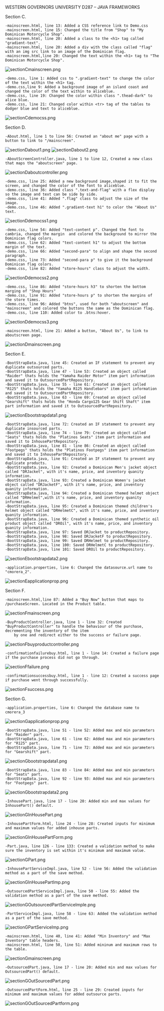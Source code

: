 
 WESTERN GOVERNORS UNIVERSITY 
D287 – JAVA FRAMEWORKS

Section C. 
 
    -mainscreen.html, line 13: Added a CSS reference link to Demo.css
    -mainscreen.html, line 15: Changed the title from "Shop" to "My Dominican Motorcycle Shop".
    -mainscreen.html, line 20: Added a class to the <h1> tag called "gradient-text".
    -mainscreen.html, line 20: Added a div with the class called "flag" with an img src link to an image of the Dominican flag.
    -mainscreen.html,line 20: Changed the text within the <h1> tag to "The Dominican Motorcycle Shop".
![sectionCmainscreen.png](src/main/resources/static/css/287images/sectionCmainscreen.png)

    -demo.css, line 1: Added css to ".gradient-text" to change the color of the text within the <h1> tag.
    -demo.css,line 9: Added a background image of an island coast and changed the color of the text within to aliceblue.
    -demo.css, line 19: Changed the color within class ".thead-dark" to alice blue.
    -demo.css, line 21: Changed color within <tr> tag of the tables to dodger blue and text to aliceblue.
![sectionCdemocss.png](src/main/resources/static/css/287images/sectionCdemocss.png)
    
Section D.

    -About.html, line 1 to line 56: Created an "about me" page with a button to link to "/mainscreen".
![sectionDabout1.png](src/main/resources/static/css/287images/sectionDabout1.png)
![sectionDabout2.png](src/main/resources/static/css/287images/sectionDabout2.png)

    -AboutScreenController.java, line 1 to line 12, Created a new class that maps the "aboutscreen" page. 
![sectionDaboutcontroller.png](src/main/resources/static/css/287images/sectionDaboutcontroller.png)

    -demo.css, line 25: Added a new background image,shaped it to fit the screen, and changed the color of the font to aliceblue.
    -demo.css, line 36: Added class ".text-and-flag" with a flex display so the image and text can be side by side.
    -demo.css, line 41: Added ".flag" class to adjust the size of the image.
    -demo.css, line 46: Added ".gradient-text h1" to color the "About Us" text.
![sectionDdemocss1.png](src/main/resources/static/css/287images/sectionDdemocss1.png)

    -demo.css, line 54: Added "text-content p". Changed the font to cambria, changed the margin  and colored the background to mirror the Dominican flag colors.
    -demo.css, line 62: Added "text-content h1" to adjust the bottom margin of the text.
    -demo.css, line 66: Added "second-para" to align and shape the second paragraph.
    -demo.css, line 73: Added "second-para p" to give it the background Dominican flag colors.
    -demo.css, line 82: Added "store-hours" class to adjust the width.
![sectionDdemocss2.png](src/main/resources/static/css/287images/sectionDdemocss2.png)

    -demo.css, line 86: Added "store-hours h3" to shorten the bottom marging of "Shop Hours"
    -demo.css, line 91: Added "store-hours p" to shorten the margins of the store times.
    -demo.css, line 96: Added "btns", used for both "aboutscreen" and "mainscreen" and colored the buttons the same as the Dominican flag.
    -demo.css, line 110: Added color to .btns:hover. 
![sectionDdemocss3.png](src/main/resources/static/css/287images/sectionDdemocss3.png)

    -mainscreen.html, line 21: Added a button, "About Us", to link to aboutscreen page.
![sectionDmainscreen.png](src/main/resources/static/css/287images/sectionDmainscreen.png)    

Section E.

    -BootStrapData.java, line 45: Created an IF statement to prevent any duplicate outsourced parts.
    -BootStrapData.java, line 47 - line 53: Created an object called "Raider" thats holds the "Yamaha Raider Motor" item part information and saved it to OutsourcedPartRepository.
    -BootStrapData.java, line 55 - line 61: Created an object called "R125" thats holds the "Yamaha R125 Handlebars" item part information and saved it to OutsourcedPartRepository.
    -BootStrapData.java, line 63 - line 69: Created an object called "Gearshift" thats holds the "Honda Cargo125 Gear Shift Shaft" item part information and saved it to OutsourcedPartRepository.
![sectionEbootstrapdata1.png](src/main/resources/static/css/287images/sectionEbootstrapdata1.png)

    -BootStrapData.java, line 72: Created an IF statement to prevent any duplicate insourced parts.
    -BootStrapData.java, line 74 - line 79: Created an object called "Seats" thats holds the "Platinos Seats" item part information and saved it to InhousePartRepository.
    -BootStrapData.java, line 81 - line 86: Created an object called "Footpegs" thats holds the "Platinos Footpegs" item part information and saved it to InhousePartRepository.
    -BootStrapData.java, line 91: Created an IF statement to prevent any duplicate products.
    -BootStrapData.java, line 92: Created a Dominican Men's jacket object called "DRJacket", with it's name, price, and inventory quanity information.
    -BootStrapData.java, line 93: Created a Dominican Women's jacket object called "DRJacketF", with it's name, price, and inventory quanity information.
    -BootStrapData.java, line 94: Created a Dominican themed helmet object called "DRHelmet",with it's name, price, and inventory quanity information.
    -BootStrapData.java, line 95: Created a Dominican themed children's helmet object called "DRHelmetC", with it's name, price, and inventory quanity information.
    -BootStrapData.java, line 96: Created a Dominican themed synthetic oil product object called "DROil", with it's name, price, and inventory quanity information.
    -BootStrapData.java, line 97: Saved DRJacket to productRepository.
    -BootStrapData.java, line 98: Saved DRJacketF to productRepository.
    -BootStrapData.java, line 99: Saved DRHelmet to productRepository.
    -BootStrapData.java, line 100: Saved DRHelmetC to productRepository.
    -BootStrapData.java, line 101: Saved DROil to productRepository.
![sectionEbootstrapdata2.png](src/main/resources/static/css/287images/sectionEbootstrapdata2.png)

    -application.properties, line 6: Changed the datasource.url name to "cmorera_2".
![sectionEapplicationprop.png](src/main/resources/static/css/287images/sectionEapplicationprop.png)

Section F.

    -mainscreen.html,line 87: Added a "Buy Now" button that maps to /purchaseScreen. Located in the Product table.
![sectionFmainscreen.png](src/main/resources/static/css/287images/sectionFmainscreen.png)

    -BuyProductController.java, line 1 - line 32: Created "BuyProductController" to handle the behaviour of the purchase, decrementing the inventory of the item
        by one and redirect either to the success or failure page.
![sectionFbuyproductcontroller.png](src/main/resources/static/css/287images/sectionFbuyproductcontroller.png)

    -confirmationfailurebuy.html, line 1 - line 14: Created a failure page if the purchase process did not go through.
![sectionFfailure.png](src/main/resources/static/css/287images/sectionFfailure.png)

    -confirmationsuccessbuy.html, line 1 - line 12: Created a success page if purchase went through successfully.
![sectionFsuccess.png](src/main/resources/static/css/287images/sectionFsuccess.png)

Section G.

    -application.properties, line 6: Changed the database name to cmorera_3
![sectionGapplicationprop.png](src/main/resources/static/css/287images/sectionGapplicationprop.png)

    -BootStrapData.java, line 51 - line 52: Added max and min parameters for "Raider" part.
    -BootStrapData.java, line 61 - line 62: Added max and min parameters for "R125" part.
    -BootStrapData.java, line 71 - line 72: Added max and min parameters for "Gearshift" part.
![sectionGbootstrapdata1.png](src/main/resources/static/css/287images/sectionGbootstrapdata1.png)

    -BootStrapData.java, line 83 - line 84: Added max and min parameters for "Seats" part.
    -BootStrapData.java, line 92 - line 93: Added max and min parameters for "Footpegs" part.
![sectionGbootstrapdata2.png](src/main/resources/static/css/287images/sectionGbootstrapdata2.png)

    -InhousePart.java, line 17 - line 20: Added min and max values for InhousePart() default.
![sectionGInHousePart.png](src/main/resources/static/css/287images/sectionGInHousePart.png)

    -InhousePartForm.html, line 24 - line 28: Created inputs for minimum and maximum values for added inhouse parts.
![sectionGInHousePartForm.png](src/main/resources/static/css/287images/sectionGInHousePartForm.png)

    -Part.java, line 126 - line 133: Created a validation method to make sure the inventory is set within it's minimum and maximum value.
![sectionGPart.png](src/main/resources/static/css/287images/sectionGPart.png)

    -InhousePartServiceImpl.java, line 52 - line 56: Added the validation method as a part of the save method.
![sectionGInHousePartImp.png](src/main/resources/static/css/287images/sectionGInHousePartImp.png)

    -OutsourcedPartServiceImpl.java, line 50 - line 55: Added the validation method as a part of the save method.
![sectionGOutsourcedPartServiceImple.png](src/main/resources/static/css/287images/sectionGOutsourcedPartServiceImple.png)

    -PartServiceImpl.java, line 58 - line 63: Added the validation method as a part of the save method.
![sectionGPartServiceImp.png](src/main/resources/static/css/287images/sectionGPartServiceImp.png)

    -mainscreen.html, line 40, line 41: Added "Min Inventory" and "Max Inventory" table headers.
    -mainscreen.html, line 50, line 51: Added mininum and maximum rows to the table.
![sectionGmainscreen.png](src/main/resources/static/css/287images/sectionGmainscreen.png)

    -OutsourcedPart.java, line 17 - line 20: Added min and max values for OutsourcedPart() default.
![sectionGOutSourcedPart.png](src/main/resources/static/css/287images/sectionGOutSourcedPart.png)

    -OutsourcedPartForm.html, line 25 - line 29: Created inputs for minimum and maximum values for added outsource parts.
![sectionGOutSourcedPartform.png](src/main/resources/static/css/287images/sectionGOutSourcedPartform.png)
